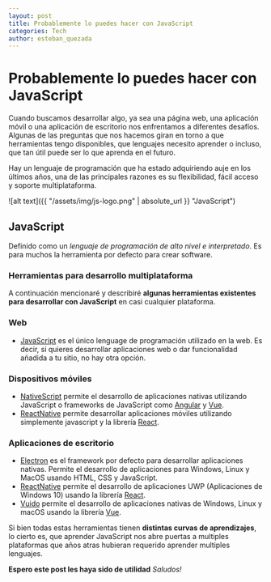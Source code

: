 ```yaml
---
layout: post
title: Probablemente lo puedes hacer con JavaScript
categories: Tech
author: esteban_quezada
---
```


# Probablemente lo puedes hacer con JavaScript
Cuando buscamos desarrollar algo, ya sea una página web, una aplicación móvil o una aplicación de escritorio nos enfrentamos a diferentes desafíos. Algunas de las preguntas que nos hacemos giran en torno a que herramientas tengo disponibles, que lenguajes necesito aprender o incluso, que tan útil puede ser lo que aprenda en el futuro.

Hay un lenguaje de programación que ha estado adquiriendo auje en los últimos años, una de las principales razones es su flexibilidad, fácil acceso y soporte multiplataforma.

![alt text]({{ "/assets/img/js-logo.png" | absolute_url }} "JavaScript")

## JavaScript
Definido como un _lenguaje de programación de alto nivel e interpretado_. Es para muchos la herramienta por defecto para crear software.

### Herramientas para desarrollo multiplataforma
A continuación mencionaré y describiré __algunas herramientas existentes para desarrollar con JavaScript__ en casi cualquier plataforma.

### Web
* [JavaScript](https://www.javascript.com/) es el único lenguage de programación utilizado en la web. Es decir, si quieres desarrollar aplicaciones web o dar funcionalidad añadida a tu sitio, no hay otra opción.

### Dispositivos móviles
* [NativeScript](https://www.nativescript.org/) permite el desarrollo de aplicaciones nativas utilizando JavaScript o frameworks de JavaScript como [Angular](https://angular.io/) y [Vue](https://vuejs.org/).
* [ReactNative]() permite desarrollar aplicaciones móviles utilizando simplemente javascript y la librería [React](https://reactjs.org/).
 
### Aplicaciones de escritorio
* [Electron](https://electronjs.org/) es el framework por defecto para desarrollar aplicaciones nativas. Permite el desarrollo de aplicaciones para Windows, Linux y MacOS usando HTML, CSS y JavaScript.
* [ReactNative](https://facebook.github.io/react-native/) permite el desarrollo de aplicaciones UWP (Aplicaciones de Windows 10) usando la librería [React](https://reactjs.org/).
* [Vuido](https://vuido.mimec.org/introduction) permite el desarrollo de aplicaciones nativas de Windows, Linux y macOS usando la librería [Vue](https://vuejs.org/).

Si bien todas estas herramientas tienen __distintas curvas de aprendizajes__, lo cierto es, que aprender JavaScript nos abre puertas a multiples plataformas que años atras hubieran requerido aprender multiples lenguajes.

__Espero este post les haya sido de utilidad__ _Saludos!_